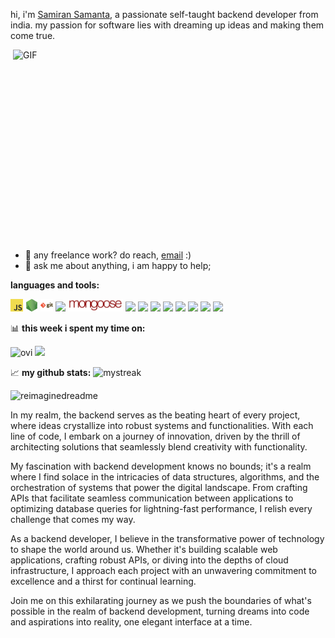 hi, i'm [Samiran Samanta](https://www.linkedin.com/in/samiransamanta/), a passionate self-taught backend developer from india. my passion for software lies with dreaming up ideas and making them come true.

  <img align="right" alt="GIF" src="https://github.com/abhisheknaiidu/abhisheknaiidu/blob/master/code.gif?raw=true" width="500" height="320" />
  
- 💼 any freelance work? do reach, [email](samirans170@gmail.com) :)
- 💬 ask me about anything, i am happy to help;

**languages and tools:**  

<code><img height="20" src="https://raw.githubusercontent.com/github/explore/80688e429a7d4ef2fca1e82350fe8e3517d3494d/topics/javascript/javascript.png"></code>
<code><img height="20" src="https://raw.githubusercontent.com/github/explore/80688e429a7d4ef2fca1e82350fe8e3517d3494d/topics/nodejs/nodejs.png"></code>
<code><img height="20" src="https://raw.githubusercontent.com/github/explore/80688e429a7d4ef2fca1e82350fe8e3517d3494d/topics/git/git.png"></code>
<code><img height="20" src="https://github.com/MarioTerron/logo-images/blob/master/logos/expressjs.png"></code>
<code><img height="20" src="https://github.com/MarioTerron/logo-images/blob/master/logos/mongoose.png"></code>
<code><img height="20" src="https://i.imgur.com/zINUxVf.png"></code>
<code><img height="20" src="https://user-images.githubusercontent.com/25181517/192108891-d86b6220-e232-423a-bf5f-90903e6887c3.png"></code>
<code><img height="20" src="[https://user-images.githubusercontent.com/25181517/192108891-d86b6220-e232-423a-bf5f-90903e6887c3.png](https://user-images.githubusercontent.com/25181517/192109061-e138ca71-337c-4019-8d42-4792fdaa7128.png)"></code>
<code><img height="20" src="https://user-images.githubusercontent.com/25181517/192158954-f88b5814-d510-4564-b285-dff7d6400dad.png"></code>
<code><img height="20" src="https://user-images.githubusercontent.com/25181517/183898674-75a4a1b1-f960-4ea9-abcb-637170a00a75.png"></code>
<code><img height="20" src="https://user-images.githubusercontent.com/25181517/202896760-337261ed-ee92-4979-84c4-d4b829c7355d.png"></code>
<code><img height="20" src="https://user-images.githubusercontent.com/25181517/182884177-d48a8579-2cd0-447a-b9a6-ffc7cb02560e.png"></code>
<code><img height="20" src="https://user-images.githubusercontent.com/25181517/186884150-05e9ff6d-340e-4802-9533-2c3f02363ee3.png"></code>

📊 **this week i spent my time on:**
<!--START_SECTION:waka-->
<img src="https://github-readme-stats.vercel.app/api/top-langs?username=Samiran2004&show_icons=true&locale=en&layout=compact&theme=chartreuse-dark" alt="ovi" />

<img src="https://github-profile-trophy.vercel.app/?username=Samiran2004&theme=juicyfresh&no-bg=true" />

📈 **my github stats:**
<img src="https://github-readme-streak-stats.herokuapp.com/?user=Samiran2004&theme=tokyonight" alt="mystreak"/>
<!-- TODO-IST:END -->

<img src="https://myreadme.vercel.app/api/embed/Samiran2004?panels=userstatistics,toprepositories,toplanguages,commitgraph" alt="reimaginedreadme" />

<!--END_SECTION:waka-->

In my realm, the backend serves as the beating heart of every project, where ideas crystallize into robust systems and functionalities. With each line of code, I embark on a journey of innovation, driven by the thrill of architecting solutions that seamlessly blend creativity with functionality.

My fascination with backend development knows no bounds; it's a realm where I find solace in the intricacies of data structures, algorithms, and the orchestration of systems that power the digital landscape. From crafting APIs that facilitate seamless communication between applications to optimizing database queries for lightning-fast performance, I relish every challenge that comes my way.

As a backend developer, I believe in the transformative power of technology to shape the world around us. Whether it's building scalable web applications, crafting robust APIs, or diving into the depths of cloud infrastructure, I approach each project with an unwavering commitment to excellence and a thirst for continual learning.

Join me on this exhilarating journey as we push the boundaries of what's possible in the realm of backend development, turning dreams into code and aspirations into reality, one elegant interface at a time.



